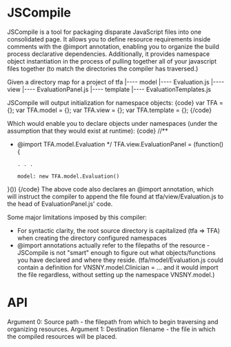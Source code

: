 JSCompile
=========

JSCompile is a tool for packaging disparate JavaScript files into one consolidated page. It allows you to define resource requirements inside comments with the @import annotation, enabling you to organize the build process declarative dependencies. Additionally, it provides namespace object instantiation in the process of pulling together all of your javascript files together (to match the directories the compiler has traversed.)

Given a directory map for a project of
tfa
|---- model
        |---- Evaluation.js
|---- view
        |---- EvaluationPanel.js
|---- template
        |---- EvaluationTemplates.js

JSCompile will output initialization for namespace objects:
{code}
var TFA = {};
var TFA.model = {};
var TFA.view = {};
var TFA.template = {};
{/code}

Which would enable you to declare objects under namespaces (under the assumption that they would exist at runtime):
{code}
//**
  * @import TFA.model.Evaluation
  */
TFA.view.EvaluationPanel = (function(){
        
        . . .
        
        model: new TFA.model.Evaluation()
}())
{/code}
The above code also declares an @import annotation, which will instruct the compiler to append the file found at tfa/view/Evaluation.js to the head of EvaluationPanel.js' code. 

Some major limitations imposed by this compiler:
* For syntactic clarity, the root source directory is capitalized (tfa => TFA) when creating the directory configured namespaces
* @import annotations actually refer to the filepaths of the resource - JSCompile is not "smart" enough to figure out what objects/functions you have declared and where they reside. (tfa/model/Evaluation.js could contain a definition for VNSNY.model.Clinician = ... and it would import the file regardless, without setting up the namespace VNSNY.model.)

API
===
Argument 0: Source path - the filepath from which to begin traversing and organizing resources.
Argument 1: Destination filename - the file in which the compiled resources will be placed.
